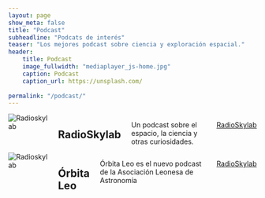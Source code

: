 ```yaml
---
layout: page
show_meta: false
title: "Podcast"
subheadline: "Podcats de interés"
teaser: "Los mejores podcast sobre ciencia y exploración espacial."
header:
    title: Podcast
    image_fullwidth: "mediaplayer_js-home.jpg"
    caption: Podcast
    caption_url: https://unsplash.com/
   
permalink: "/podcast/"
---
```



<!--more-->

<div class="row t60">
    <div class="medium-6 columns b30">
        <img src="{{ site.urlimg }}rskylab.jpg" alt="Radioskylab">
        <h2>RadioSkylab</h2>
        <p>Un podcast sobre el espacio, la ciencia y otras curiosidades.</p>
        <p><a href="http://radioskylab.es" target="blank" alt="Escuchar RadioSkylab">RadioSkylab</a></p>
    </div>
</div><!-- /.row -->

<div class="row t30">
    <div class="medium-4 columns">
        <img src="{{ site.urlimg }}rskylab.jpg" alt="Radioskylab">
        <h2>Órbita Leo</h2>
        <p>Órbita Leo es el nuevo podcast de la Asociación Leonesa de Astronomía</p>
        <p><a href="http://www.astroleon.org/orbita-leo" target="blank" alt="Escuchar Órbita Leo">RadioSkylab</a></p>
    </div><!-- /.medium-4.columns -->


